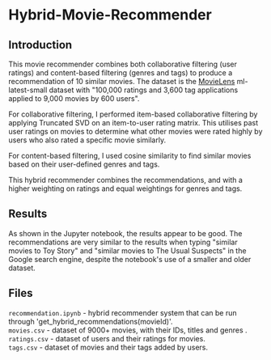 # Hybrid-Movie-Recommender

## Introduction
This movie recommender combines both collaborative filtering (user ratings) and content-based filtering (genres and tags) to produce a recommendation of 10 similar movies.
The dataset is the [MovieLens](https://grouplens.org/datasets/movielens/) ml-latest-small dataset with "100,000 ratings and 3,600 tag applications applied to 9,000 movies by 600 users".

For collaborative filtering, I performed item-based collaborative filtering by applying Truncated SVD on an item-to-user rating matrix. This utilises past user ratings on movies to determine what other movies were rated highly by users who also rated a specific movie similarly.

For content-based filtering, I used cosine similarity to find similar movies based on their user-defined genres and tags.

This hybrid recommender combines the recommendations, and with a higher weighting on ratings and equal weightings for genres and tags.

## Results
As shown in the Jupyter notebook, the results appear to be good. The recommendations are very similar to the results when typing "similar movies to Toy Story" and "similar movies to The Usual Suspects" in the Google search engine, despite the notebook's use of a smaller and older dataset.

## Files
`recommendation.ipynb` - hybrid recommender system that can be run through 'get_hybrid_recommendations(movieId)'. <br>
`movies.csv` - dataset of 9000+ movies, with their IDs, titles and genres . <br>
`ratings.csv` - dataset of users and their ratings for movies. <br>
`tags.csv` - dataset of movies and their tags added by users.
